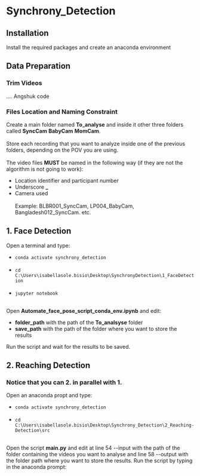 # Synchrony_Detection

## Installation
Install the required packages and create an anaconda environment

## Data Preparation 
### Trim Videos
.... Angshuk code

### Files Location and Naming Constraint
Create a main folder named **To_analyse** and inside it other three folders called **SyncCam** **BabyCam** **MomCam**. <br><br>
Store each recording that you want to analyze inside one of the previous folders, depending on the POV you are using. <br><br>
The video files **MUST** be named in the following way (if they are not the algorithm is not going to work):
- Location identifier and participant number
- Underscore **_**
- Camera used
<br><br> Example: BLBR001_SyncCam, LP004_BabyCam, Bangladesh012_SyncCam. etc.

## 1. Face Detection 
Open a terminal and type:
- `conda activate synchrony_detection` <br><br>
- `cd C:\Users\isabellasole.bisio\Desktop\SynchronyDetection\1_FaceDetection` <br><br>
- `jupyter notebook` <br><br>

Open **Automate_face_pose_script_conda_env.ipynb** and edit: 
- **folder_path** with the path of the **To_analsyse** folder
- **save_path** with the path of the folder where you want to store the results

Run the script and wait for the results to be saved.

## 2. Reaching Detection
### Notice that you can 2. in parallel with 1.
Open an anaconda propt and type:
- `conda activate synchrony_detection` <br><br>
- `cd C:\Users\isabellasole.bisio\Desktop\Synchrony_Detection\2_Reaching-Detection\src` <br><br>

Open the script **main.py** and edit at line 54 --input with the path of the folder containing the videos you want to analyse and line 58 --output with the folder path where you want to store the results.
Run the script by typing in the anaconda prompt:




